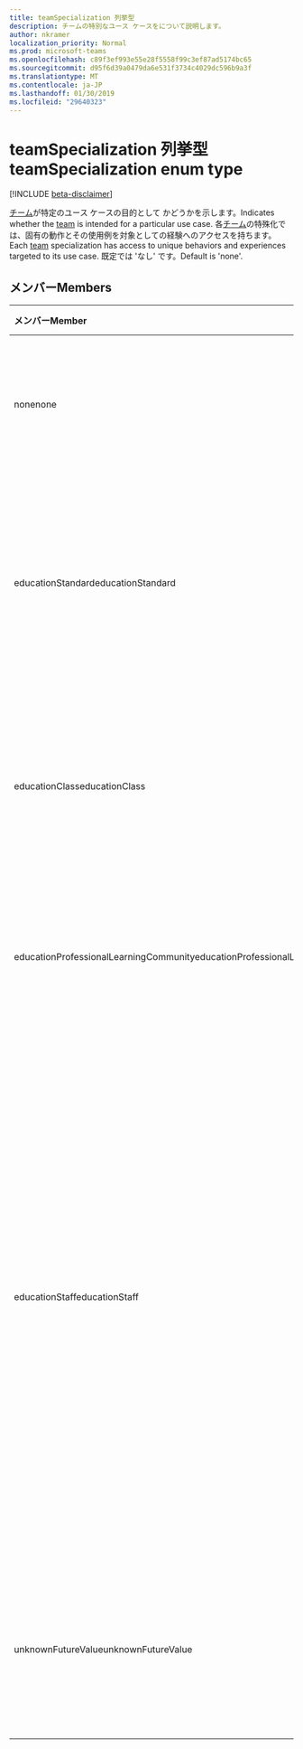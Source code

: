 ```yaml
---
title: teamSpecialization 列挙型
description: チームの特別なユース ケースをについて説明します。
author: nkramer
localization_priority: Normal
ms.prod: microsoft-teams
ms.openlocfilehash: c89f3ef993e55e28f5558f99c3ef87ad5174bc65
ms.sourcegitcommit: d95f6d39a0479da6e531f3734c4029dc596b9a3f
ms.translationtype: MT
ms.contentlocale: ja-JP
ms.lasthandoff: 01/30/2019
ms.locfileid: "29640323"
---
```

# <a name="teamspecialization-enum-type"></a><span data-ttu-id="b4904-103">teamSpecialization 列挙型</span><span class="sxs-lookup"><span data-stu-id="b4904-103">teamSpecialization enum type</span></span>

[!INCLUDE [beta-disclaimer](../../includes/beta-disclaimer.md)]

<span data-ttu-id="b4904-104">[チーム](../resources/team.md)が特定のユース ケースの目的として かどうかを示します。</span><span class="sxs-lookup"><span data-stu-id="b4904-104">Indicates whether the [team](../resources/team.md) is intended for a particular use case.</span></span> <span data-ttu-id="b4904-105">各[チーム](../resources/team.md)の特殊化では、固有の動作とその使用例を対象としての経験へのアクセスを持ちます。</span><span class="sxs-lookup"><span data-stu-id="b4904-105">Each [team](../resources/team.md) specialization has access to unique behaviors and experiences targeted to its use case.</span></span> <span data-ttu-id="b4904-106">既定では 'なし' です。</span><span class="sxs-lookup"><span data-stu-id="b4904-106">Default is 'none'.</span></span>

## <a name="members"></a><span data-ttu-id="b4904-107">メンバー</span><span class="sxs-lookup"><span data-stu-id="b4904-107">Members</span></span>

| <span data-ttu-id="b4904-108">メンバー</span><span class="sxs-lookup"><span data-stu-id="b4904-108">Member</span></span>             | <span data-ttu-id="b4904-109">値</span><span class="sxs-lookup"><span data-stu-id="b4904-109">Value</span></span> | <span data-ttu-id="b4904-110">説明</span><span class="sxs-lookup"><span data-stu-id="b4904-110">Description</span></span>                                                                |
| :----------------- | :---- | :------------------------------------------------------------------------- |
| <span data-ttu-id="b4904-111">none</span><span class="sxs-lookup"><span data-stu-id="b4904-111">none</span></span>               | <span data-ttu-id="b4904-112">0</span><span class="sxs-lookup"><span data-stu-id="b4904-112">0</span></span>     | <span data-ttu-id="b4904-113">既定の標準的なチームの経験を提供するチームのタイプです。</span><span class="sxs-lookup"><span data-stu-id="b4904-113">Default type for a team which gives the standard team experience.</span></span>          |
| <span data-ttu-id="b4904-114">educationStandard</span><span class="sxs-lookup"><span data-stu-id="b4904-114">educationStandard</span></span>  | <span data-ttu-id="b4904-115">1</span><span class="sxs-lookup"><span data-stu-id="b4904-115">1</span></span>     | <span data-ttu-id="b4904-116">教育ユーザーによって作成されたチームです。</span><span class="sxs-lookup"><span data-stu-id="b4904-116">Team created by an education user.</span></span> <span data-ttu-id="b4904-117">教育ユーザーによって作成されたすべてのチームは、Edu の種類です。</span><span class="sxs-lookup"><span data-stu-id="b4904-117">All teams created by education user are of type Edu.</span></span> |
| <span data-ttu-id="b4904-118">educationClass</span><span class="sxs-lookup"><span data-stu-id="b4904-118">educationClass</span></span>     | <span data-ttu-id="b4904-119">2</span><span class="sxs-lookup"><span data-stu-id="b4904-119">2</span></span>     | <span data-ttu-id="b4904-120">クラス用に最適化されたチームの経験。</span><span class="sxs-lookup"><span data-stu-id="b4904-120">Team experience optimized for a class.</span></span> <span data-ttu-id="b4904-121">O365 全体の機能の区分の基準が使用できます。</span><span class="sxs-lookup"><span data-stu-id="b4904-121">This enables segmentation of features across O365.</span></span> |
| <span data-ttu-id="b4904-122">educationProfessionalLearningCommunity</span><span class="sxs-lookup"><span data-stu-id="b4904-122">educationProfessionalLearningCommunity</span></span> | <span data-ttu-id="b4904-123">3</span><span class="sxs-lookup"><span data-stu-id="b4904-123">3</span></span> | <span data-ttu-id="b4904-124">チームの経験を PLC 用に最適化されました。</span><span class="sxs-lookup"><span data-stu-id="b4904-124">Team experience optimized for a PLC.</span></span> <span data-ttu-id="b4904-125">PLC の詳細については[ここで](https://en.wikipedia.org/wiki/Professional_learning_community)。</span><span class="sxs-lookup"><span data-stu-id="b4904-125">Learn more about PLC [here](https://en.wikipedia.org/wiki/Professional_learning_community).</span></span> |
| <span data-ttu-id="b4904-126">educationStaff</span><span class="sxs-lookup"><span data-stu-id="b4904-126">educationStaff</span></span>     | <span data-ttu-id="b4904-127">4</span><span class="sxs-lookup"><span data-stu-id="b4904-127">4</span></span>     |  <span data-ttu-id="b4904-128">管理者、教師、プリンシパルと同様に、スタッフのリーダーは、場所、組織内のスタッフの作業を最適化するためのチーム タイプは、専用のノートブックに付属しているチームのメンバーです。</span><span class="sxs-lookup"><span data-stu-id="b4904-128">Team type for an optimized experience for staff in an organization, where a staff leader, like a principal, is the admin and teachers are members in a team that comes with a specialized notebook.</span></span> <span data-ttu-id="b4904-129">詳細については、[教育のスタッフ ノートを OneNote](https://www.onenote.com/staffnotebookedu)を参照してください。</span><span class="sxs-lookup"><span data-stu-id="b4904-129">For more details, see [OneNote staff notebook for education](https://www.onenote.com/staffnotebookedu).</span></span> |
| <span data-ttu-id="b4904-130">unknownFutureValue</span><span class="sxs-lookup"><span data-stu-id="b4904-130">unknownFutureValue</span></span> | <span data-ttu-id="b4904-131">7</span><span class="sxs-lookup"><span data-stu-id="b4904-131">7</span></span>     | <span data-ttu-id="b4904-132">列挙型の将来の拡張用のプレース ホルダーとして予約されている値を sentinel します。</span><span class="sxs-lookup"><span data-stu-id="b4904-132">Sentinel value reserved as a placeholder for future expansion of the enum.</span></span> |
<!-- {
  "type": "#page.annotation",
  "suppressions": [
    "Error:{/api-reference/beta/resources/teamspecialization.md}:\r\n      Exception processing links.\r\n    System.ArgumentException: Link Definition was null. Link text: !INCLUDE [beta-disclaimer](../../includes/beta-disclaimer.md)\r\n      at ApiDoctor.Validation.DocFile.get_LinkDestinations()\r\n      at ApiDoctor.Validation.DocSet.ValidateLinks(Boolean includeWarnings, String[] relativePathForFiles, IssueLogger issues, Boolean requireFilenameCaseMatch, Boolean printOrphanedFiles)"
}-->
